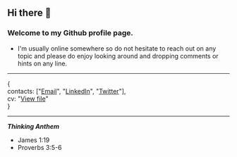
## Hi there 👋

### Welcome to my Github profile page. 

- I'm usually online somewhere so do not hesitate to reach out on any topic and please do enjoy looking around and dropping comments or hints on any line.

---
{<br>
contacts: ["[Email](mailto://enitanchris@gmail.com)", "[LinkedIn](https://www.linkedin.com/in/chrisenitan/)", "[Twitter](https://twitter.com/mushsick)"],<br>
cv: "[View file](http://bit.ly/2ZS0i0i)"<br>
}

--- 

**_Thinking Anthem_**
- James 1:19
- Proverbs 3:5-6

<!-- Here are some ideas to get you started:

- 🔭 I’m currently working on ...
- 🌱 I’m currently learning ...
- 👯 I’m looking to collaborate on ...
- 🤔 I’m looking for help with ...
- 💬 Ask me about ...
- 📫 How to reach me: ...
- 😄 Pronouns: ...
- ⚡ Fun fact: ...
 -->
